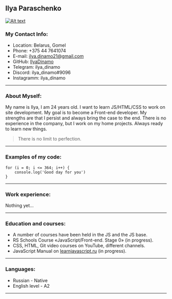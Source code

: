 ## Ilya Paraschenko

[![Alt text](//placehold.it/150x100)]([http://example.com/](https://vk.com/ilya_paraschenko?z=photo153431072_456249059%2Fphotos153431072))

### My Contact Info:

- Location: Belarus, Gomel
- Phone: +375 44 7641074
- E-mail: ilya.dinamo21@gmail.com
- GitHub: [IlyaDinamo](https://github.com/IlyaDinamo)
- Telegram: ilya_dinamo
- Discord: ilya_dinamo#9096
- Instagramm: ilya_dinamo 

***** **** ********

### About Myself:

My name is Ilya, I am 24 years old. I want to learn JS/HTML/CSS to work on site development. My goal is to become a Front-end developer. My strengths are that I persist and always bring the case to the end. There is no experience in the company, but I work on my home projects. Always ready to learn new things.
> There is no limit to perfection.

***** **** ********

### Examples of my code:
```
for (i = 0; i <= 364; i++) {
	console.log('Good day for you') 
}
```

***** **** ********

### Work experience:

Nothing yet…

***** **** ********

### Education and courses: 

- A number of courses have been held in the JS and the JS base.
- RS Schools Course «JavaScript/Front-end. Stage 0» (in progress).
- CSS, HTML, Git video courses on YouTube, different channels.
- JavaScript Manual on [learnjavascript.ru](https://learn.javascript.ru) (in progress).

***** **** ********

### Languages:

- Russian - Native
- English level - A2

***** **** ********
